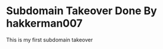 <!DOCTYPE html>
<html>
<body>

<h1>Subdomain Takeover Done By hakkerman007</h1>
<p>This is my first subdomain takeover</p>

</body>
</html>
